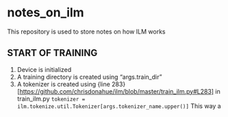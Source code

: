 # notes_on_ilm
This repository is used to store notes on how ILM works

## START OF TRAINING
1. Device is initialized
2. A training directory is created using “args.train_dir”
3. A tokenizer is created using {line 283}[https://github.com/chrisdonahue/ilm/blob/master/train_ilm.py#L283] in train_ilm.py
```tokenizer = ilm.tokenize.util.Tokenizer[args.tokenizer_name.upper()]``` 
This way a 
